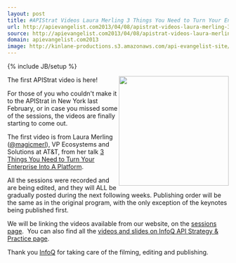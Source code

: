 ```yaml
---
layout: post
title: #APIStrat Videos Laura Merling 3 Things You Need to Turn Your Enterprise Into A Platform
url: http://apievangelist.com2013/04/08/apistrat-videos-laura-merling-3-things-you-need-to-turn-your-enterprise-into-a-platform/
source: http://apievangelist.com2013/04/08/apistrat-videos-laura-merling-3-things-you-need-to-turn-your-enterprise-into-a-platform/
domain: apievangelist.com2013
image: http://kinlane-productions.s3.amazonaws.com/api-evangelist-site/blog/laura-merling-apistrat.png
---
```

{% include JB/setup %}<p>
     <a href="http://www.infoq.com/presentations/Enterprise-Platform" target="_blank"><img src="https://s3.amazonaws.com/kinlane-productions/events/api-strategy-practice-conference/speakers/laura-merling-apistrat.png"  width="250" align="right" /></a>
</p>
<p>
     The first APIStrat video is here!
</p>
<p>
     For those of you who couldn't make it to the APIStrat in New York last February, or in case you missed some of the sessions, the videos are finally starting to come out.
</p>
<p>
     The first video is from Laura Merling (<a href="https://twitter.com/magicmerl" target="_blank">@magicmerl</a>), VP Ecosystems and Solutions at AT&amp;T, from her talk <a href="http://www.infoq.com/presentations/Enterprise-Platform" target="_blank">3 Things You Need to Turn Your Enterprise Into A Platform</a>.
</p>
<p>
     All the sessions were recorded and are being edited, and they will ALL be gradually posted during the next following weeks. Publishing order will be the same as in the original program, with the only exception of the keynotes being published first.
</p>
<p>
     We will be linking the videos available from our website, on the <a title="apistrat sessions page" href="http://apistrategyconference.com/2013NYC/sessions.php">sessions page</a>.  You can also find all the <a href="http://www.infoq.com/api-strategy-practice-2013/">videos and slides on InfoQ API Strategy &amp; Practice page</a>.
</p>
<p>
     Thank you <a title="InfoQ" href="http://www.infoq.com/">InfoQ</a> for taking care of the filming, editing and publishing.
</p>
